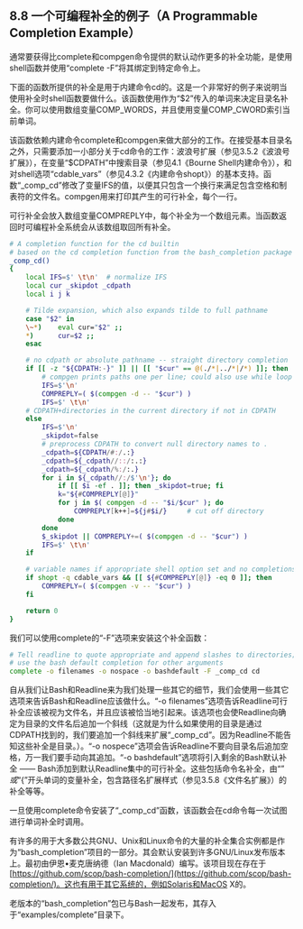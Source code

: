 ## 8.8 一个可编程补全的例子（A Programmable Completion Example）

通常要获得比complete和compgen命令提供的默认动作更多的补全功能，是使用shell函数并使用“complete -F”将其绑定到特定命令上。

下面的函数所提供的补全是用于内建命令cd的。这是一个非常好的例子来说明当使用补全时shell函数要做什么。该函数使用作为“$2”传入的单词来决定目录名补全。你可以使用数组变量COMP_WORDS，并且使用变量COMP_CWORD索引当前单词。

该函数依赖内建命令complete和compgen来做大部分的工作。在接受基本目录名之外，只需要添加一小部分关于cd命令的工作：波浪号扩展（参见3.5.2《波浪号扩展》），在变量“$CDPATH”中搜索目录（参见4.1《Bourne Shell内建命令》），和对shell选项“cdable_vars”（参见4.3.2《内建命令shopt》）的基本支持。函数“_comp_cd”修改了变量IFS的值，以便其只包含一个换行来满足包含空格和制表符的文件名。compgen用来打印其产生的可行补全，每个一行。

可行补全会放入数组变量COMPREPLY中，每个补全为一个数组元素。当函数返回时可编程补全系统会从该数组取回所有补全。

```bash
# A completion function for the cd builtin
# based on the cd completion function from the bash_completion package
_comp_cd()
{
    local IFS=$' \t\n'  # normalize IFS
    local cur _skipdot _cdpath
    local i j k

    # Tilde expansion, which also expands tilde to full pathname
    case "$2" in
    \~*)    eval cur="$2" ;;
    *)      cur=$2 ;;
    esac

    # no cdpath or absolute pathname -- straight directory completion
    if [[ -z "${CDPATH:-}" ]] || [[ "$cur" == @(./*|../*|/*) ]]; then
        # compgen prints paths one per line; could also use while loop
        IFS=$'\n'
        COMPREPLY=( $(compgen -d -- "$cur") )
        IFS=$' \t\n'
    # CDPATH+directories in the current directory if not in CDPATH
    else
        IFS=$'\n'
        _skipdot=false
        # preprocess CDPATH to convert null directory names to .
        _cdpath=${CDPATH/#:/.:}
        _cdpath=${_cdpath//::/:.:}
        _cdpath=${_cdpath/%:/:.}
        for i in ${_cdpath//:/$'\n'}; do
            if [[ $i -ef . ]]; then _skipdot=true; fi
            k="${#COMPREPLY[@]}"
            for j in $( compgen -d -- "$i/$cur" ); do
                COMPREPLY[k++]=${j#$i/}     # cut off directory
            done
        done
        $_skipdot || COMPREPLY+=( $(compgen -d -- "$cur") )
        IFS=$' \t\n'
    if

    # variable names if appropriate shell option set and no completions
    if shopt -q cdable_vars && [[ ${#COMPREPLY[@]} -eq 0 ]]; then
        COMPREPLY=( $(compgen -v -- "$cur") )
    fi

    return 0
}
```

我们可以使用complete的“-F”选项来安装这个补全函数：

```bash
# Tell readline to quote appropriate and append slashes to directories;
# use the bash default completion for other arguments
complete -o filenames -o nospace -o bashdefault -F _comp_cd cd
```

自从我们让Bash和Readline来为我们处理一些其它的细节，我们会使用一些其它选项来告诉Bash和Readline应该做什么。“-o filenames”选项告诉Readline可行补全应该被视为文件名，并且应该被恰当地引起来。该选项也会使Readline向确定为目录的文件名后追加一个斜线（这就是为什么如果使用的目录是通过CDPATH找到的，我们要追加一个斜线来扩展“_comp_cd”。因为Readline不能告知这些补全是目录。）。“-o nospece”选项会告诉Readline不要向目录名后追加空格，万一我们要手动向其追加。“-o bashdefault”选项将引入剩余的Bash默认补全 —— Bash添加到默认Readline集中的可行补全。这些包括命令名补全，由“$”或“${”开头单词的变量补全，包含路径名扩展样式（参见3.5.8《文件名扩展》）的补全等等。

一旦使用complete命令安装了“_comp_cd”函数，该函数会在cd命令每一次试图进行单词补全时调用。

有许多的用于大多数公共GNU、Unix和Linux命令的大量的补全集合实例都是作为“bash_completion”项目的一部分。其会默认安装到许多GNU/Linux发布版本上。最初由伊恩•麦克唐纳德（Ian Macdonald）编写。该项目现在存在于[https://github.com/scop/bash-completion/](https://github.com/scop/bash-completion/)。这也有用于其它系统的，例如Solaris和MacOS X的。

老版本的“bash_completion”包已与Bash一起发布，其存入于“examples/complete”目录下。